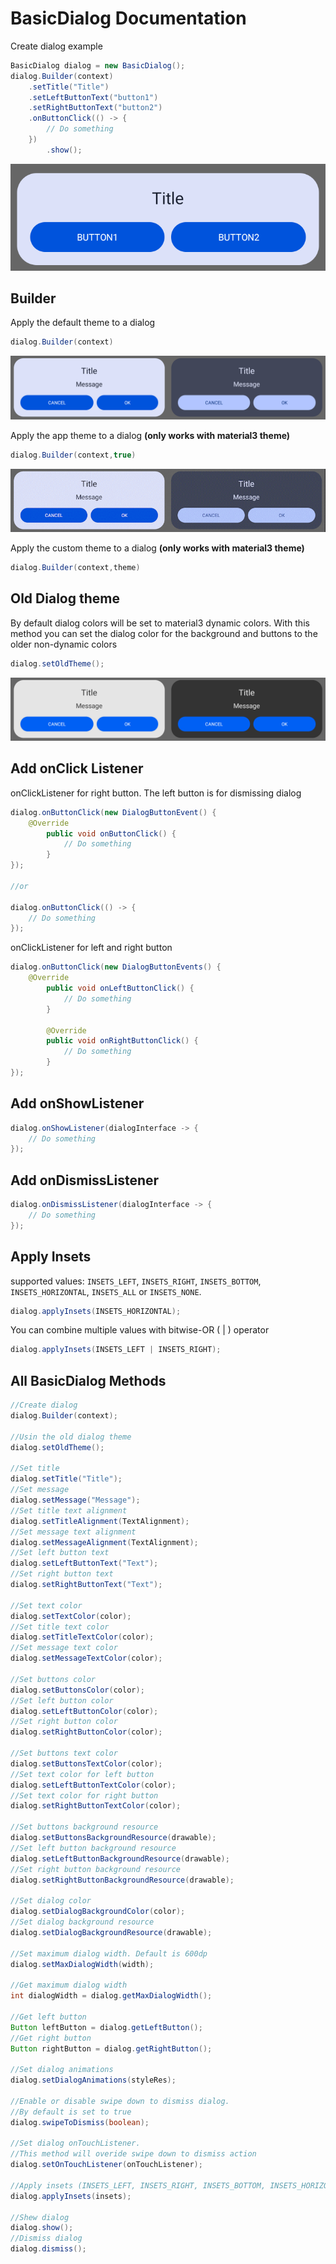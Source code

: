 # BasicDialog Documentation
Create dialog example
```java
BasicDialog dialog = new BasicDialog();
dialog.Builder(context)
	.setTitle("Title")
  	.setLeftButtonText("button1")
  	.setRightButtonText("button2")
  	.onButtonClick(() -> {
		// Do something
	})
       	.show();
```
![BasicDialog example](https://raw.githubusercontent.com/SlaVcE14/SJ-Dialog/master/SJDialog/images/BasicDialog%20example%201.png)
## Builder
Apply the default theme to a dialog
```java
dialog.Builder(context)
```
![BasicDialog day-night](https://raw.githubusercontent.com/SlaVcE14/SJ-Dialog/master/SJDialog/images/BasicDialog%20day-night.png)

Apply the app theme to a dialog **(only works with material3 theme)**
```java
dialog.Builder(context,true)
```
![BasicDialog day-night theme](https://raw.githubusercontent.com/SlaVcE14/SJ-Dialog/master/SJDialog/images/BasicDialog%20day-night.gif)

Apply the custom theme to a dialog **(only works with material3 theme)**
```java
dialog.Builder(context,theme)
```
## Old Dialog theme
By default dialog colors will be set to material3 dynamic colors. With this method you can set the dialog color for the background and buttons to the older non-dynamic colors
```java
dialog.setOldTheme();
```
![BasicDialog oldTheme](https://raw.githubusercontent.com/SlaVcE14/SJ-Dialog/master/SJDialog/images/BasicDialog%20oldTheme.png)
## Add onClick Listener
onClickListener for right button. The left button is for dismissing dialog
```java
dialog.onButtonClick(new DialogButtonEvent() {
	@Override
      	public void onButtonClick() {
      		// Do something
      	}
});

//or

dialog.onButtonClick(() -> {
	// Do something
});
```
onClickListener for left and right button
```java
dialog.onButtonClick(new DialogButtonEvents() {
	@Override
       	public void onLeftButtonClick() {
       		// Do something
       	}

     	@Override
      	public void onRightButtonClick() {
       		// Do something
      	}
});
```
## Add onShowListener
```java
dialog.onShowListener(dialogInterface -> {
    // Do something
});
```
## Add onDismissListener
```java
dialog.onDismissListener(dialogInterface -> {
    // Do something
});
```
## Apply Insets
supported values: `INSETS_LEFT`, `INSETS_RIGHT`, `INSETS_BOTTOM`, `INSETS_HORIZONTAL`, `INSETS_ALL` or `INSETS_NONE`.
```java
dialog.applyInsets(INSETS_HORIZONTAL);
```
You can combine multiple values with bitwise-OR ( | ) operator
```java
dialog.applyInsets(INSETS_LEFT | INSETS_RIGHT);
```
## All BasicDialog Methods
```java
//Create dialog
dialog.Builder(context);

//Usin the old dialog theme
dialog.setOldTheme();

//Set title
dialog.setTitle("Title");
//Set message
dialog.setMessage("Message");
//Set title text alignment
dialog.setTitleAlignment(TextAlignment);
//Set message text alignment
dialog.setMessageAlignment(TextAlignment);
//Set left button text
dialog.setLeftButtonText("Text");
//Set right button text
dialog.setRightButtonText("Text");

//Set text color
dialog.setTextColor(color);
//Set title text color
dialog.setTitleTextColor(color);
//Set message text color
dialog.setMessageTextColor(color);

//Set buttons color
dialog.setButtonsColor(color);
//Set left button color
dialog.setLeftButtonColor(color);
//Set right button color
dialog.setRightButtonColor(color);

//Set buttons text color
dialog.setButtonsTextColor(color);
//Set text color for left button
dialog.setLeftButtonTextColor(color);
//Set text color for right button
dialog.setRightButtonTextColor(color);

//Set buttons background resource
dialog.setButtonsBackgroundResource(drawable);
//Set left button background resource
dialog.setLeftButtonBackgroundResource(drawable);
//Set right button background resource
dialog.setRightButtonBackgroundResource(drawable);

//Set dialog color
dialog.setDialogBackgroundColor(color);
//Set dialog background resource
dialog.setDialogBackgroundResource(drawable);

//Set maximum dialog width. Default is 600dp
dialog.setMaxDialogWidth(width);
        
//Get maximum dialog width
int dialogWidth = dialog.getMaxDialogWidth();
        
//Get left button
Button leftButton = dialog.getLeftButton();
//Get right button
Button rightButton = dialog.getRightButton();

//Set dialog animations
dialog.setDialogAnimations(styleRes);

//Enable or disable swipe down to dismiss dialog. 
//By default is set to true
dialog.swipeToDismiss(boolean);

//Set dialog onTouchListener.
//This method will overide swipe down to dismiss action
dialog.setOnTouchListener(onTouchListener);

//Apply insets (INSETS_LEFT, INSETS_RIGHT, INSETS_BOTTOM, INSETS_HORIZONTAL, INSETS_ALL or INSETS_NONE)
dialog.applyInsets(insets);

//Shew dialog
dialog.show();
//Dismiss dialog
dialog.dismiss();
```
